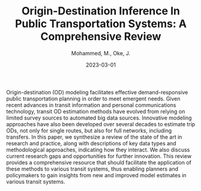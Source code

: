 ﻿---
title: "Origin-Destination Inference In Public Transportation Systems: A Comprehensive Review"
author: Mohammed, M., Oke, J.
status: Published
type: journal
citation: "<em>International Journal of Transportation Science and Technology</em>, <b>12</b>(1)"
comments: no
doi: 10.1016/j.ijtst.2022.03.002
date: 2023-03-01
---

Origin-destination (OD) modeling facilitates effective demand-responsive public transportation planning in order to meet emergent needs. Given recent advances in transit information and personal communications technology, transit OD estimation methods have evolved from relying on limited survey sources to automated big data sources. Innovative modeling approaches have also been developed over several decades to estimate trip ODs, not only for single routes, but also for full networks, including transfers. In this paper, we synthesize a review of the state of the art in research and practice, along with descriptions of key data types and methodological approaches, indicating how they interact. We also discuss current research gaps and opportunities for further innovation. This review provides a comprehensive resource that should facilitate the application of these methods to various transit systems, thus enabling planners and policymakers to gain insights from new and improved model estimates in various transit systems.
